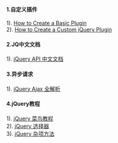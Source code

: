 #### 1.自定义插件
1). [How to Create a Basic Plugin](https://learn.jquery.com/plugins/basic-plugin-creation/)  
2). [How to Create a Custom jQuery Plugin](https://www.ostraining.com/blog/coding/custom-jquery-plugin/)  
#### 2.JQ中文文档
1). [jQuery API 中文文档](http://www.css88.com/jqapi-1.9/)  
#### 3.异步请求
1). [jQuery Ajax 全解析](http://www.cnblogs.com/QLeelulu/archive/2008/04/21/1163021.html)  
#### 4.jQuery教程
1). [jQuery 菜鸟教程](http://www.runoob.com/jquery/jquery-dom-remove.html)  
2). [jQuery 选择器](http://www.runoob.com/jquery/jquery-ref-selectors.html)  
3). [jQuery 杂项方法](http://www.runoob.com/jquery/jquery-ref-misc.html)  







